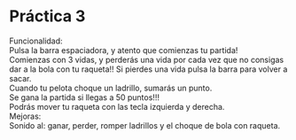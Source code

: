 # Práctica 3
Funcionalidad:
<br>
Pulsa la barra espaciadora, y atento que comienzas tu partida!
<br>
Comienzas con 3 vidas, y perderás una vida por cada vez que no consigas dar a la bola con tu raqueta!! Si pierdes una vida pulsa la barra para volver a sacar.
<br>
Cuando tu pelota choque un ladrillo, sumarás un punto.
<br>
Se gana la partida si llegas a 50 puntos!!!
<br>
Podrás mover tu raqueta con las tecla izquierda y derecha.
<br>
Mejoras:
<br>
Sonido al: ganar, perder, romper ladrillos y el choque de bola con raqueta.
<br>
